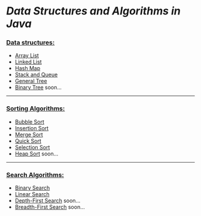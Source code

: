 # ***Data Structures and Algorithms in Java***

### [Data structures:](src/DataStructures)
- [Array List](src/DataStructures/ArrayList)
- [Linked List](src/DataStructures/LinkedList)
- [Hash Map](src/DataStructures/HashMap)
- [Stack and Queue](src/DataStructures/StackAndQueue)
- [General Tree](src/DataStructures/GeneralTree)
- [Binary Tree](src/DataStructures/BinaryTree) soon...
---
### [Sorting Algorithms:](src/Algorithms/Sort)
- [Bubble Sort](src/Algorithms/Sort/BubbleSort)
- [Insertion Sort](src/Algorithms/Sort/InsertionSort)
- [Merge Sort](src/Algorithms/Sort/MergeSort)
- [Quick Sort](src/Algorithms/Sort/QuickSort)
- [Selection Sort](src/Algorithms/Sort/SelectionSort)
- [Heap Sort](src/Algorithms/Sort/HeapSort) soon...
---
### [Search Algorithms:](src/Algorithms/Search)
- [Binary Search](src/Algorithms/Search/BinarySearch)
- [Linear Search](src/Algorithms/Search/LinearSearch)
- [Depth-First Search](src/Algorithms/Search/DepthFirstSearch) soon...
- [Breadth-First Search](src/Algorithms/Search/BreadthFirstSearch) soon...
